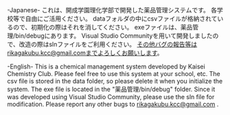 -Japanese-
これは、開成学園理化学部で開発した薬品管理システムです。
各学校等で自由にご活用ください。
dataフォルダの中にcsvファイルが格納されているので、初期化の際はそれを消してください。
exeファイルは、薬品管理/bin/debugにあります。
Visual Studio Communityを用いて開発しましたので、改造の際はslnファイルをご利用ください。
その他バグの報告等はrikagakubu.kcc@gmail.comまでよろしくお願いします。  

-English-
This is a chemical management system developed by Kaisei Chemistry Club.
Please feel free to use this system at your school, etc.
The csv file is stored in the data folder, so please delete it when you initialize the system.
The exe file is located in the "薬品管理/bin/debug" folder.
Since it was developed using Visual Studio Community, please use the sln file for modification.
Please report any other bugs to rikagakubu.kcc@gmail.com .
